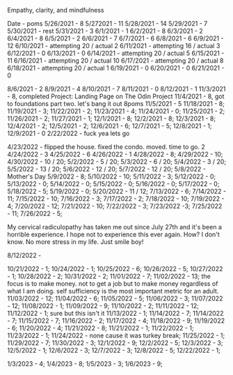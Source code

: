 Empathy, clarity, and mindfulness

Date - poms
5/26/2021 - 8
5/272021 - 11
5/28/2021 - 14
5/29/2021 - 7
5/30/2021 - rest
5/31/2021 - 3
6/1/2021 - 1
6/2/2021 - 8
6/3/2021 - 2
6/4/2021 - 8
6/5/2021 - 2
6/6/2021 - 7
6/7/2021 - 6
6/8/2021 - 6
6/9/2021 - 12
6/10/2021 - attempting 20 / actual 2
6/11/2021 - attempting 16 / actual 3
6/12/2021 - 0
6/13/2021 - 0
6/14/2021 - attempting 20 / actual 5
6/15/2021 - 11
6/16/2021 - attempting 20 / actual 10
6/17/2021 - attempting 20 / actual 8
6/18/2021 - attempting 20 / actual 1
6/19/2021 - 0
6/20/2021 - 0
6/21/2021 - 0

8/6/2021 - 2
8/9/2021 - 4
8/10/2021 - 7
8/11/2021 - 0
8/12/2021 - 1
11/3/2021 - 8, completed Project: Landing Page on The Odin Project
11/4/2021 - 8, got to foundations part two. let's bang it out 8poms
11/5/2021 - 5
11/18/2021 - 8;
11/19/2021 - 3;
11/22/2021 - 2;
11/23/2021 - 4;
11/24/2021 - 0;
11/25/2021 - 2;
11/26/2021 - 2;
11/27/2021 - 1;
12/1/2021 - 8;
12/2/2021 - 8;
12/3/2021 - 8;
12/4/2021 - 2;
12/5/2021 - 2;
12/6/2021 - 6;
12/7/2021 - 5;
12/8/2021 - 1;
12/9/2021 - 0
2/22/2022 - fuck yea lets go


4/23/2022 - flipped the house. fixed the condo. moved. time to go. 2
4/24/2022 - 3
4/25/2022 - 6
4/26/2022 - 1
4/28/2022 - 8;
4/29/2022 - 10;
4/30/2022 - 10 / 20;
5/2/2022 - 5 / 20;
5/3/2022 - 6 / 20;
5/4/2022 - 3 / 20;
5/5/2022 - 13 / 20;
5/6/2022 - 12 / 20;
5/7/2022 - 12 / 20;
5/8/2022 - Mother's Day
5/9/2022 - 8;
5/10/2022 - 10;
5/11/2022 - 3;
5/12/2022 - 0;
5/13/2022 - 0;
5/14/2022 - 0;
5/15/2022 - 0;
5/16/2022 - 0;
5/17/2022 - 0;
5/18/2022 - 5;
5/19/2022 - 0;
5/20/2022 - 11 / 12;
7/13/2022 - 6;
7/14/2022 - 11;
7/15/2022 - 10;
7/16/2022 - 3;
7/17/2022 - 2;
7/18/2022 - 10;
7/19/2022 - 4;
7/20/2022 - 12;
7/21/2022 - 10;
7/22/2022 - 3;
7/23/2022 -3;
7/25/2022 - 11;
7/26/2022 - 5;

My cervical radiculopathy has taken me out since July 27th and it's been a horrible experience. I hope not to experience this ever again. How? I don't know. No more stress in my life. Just smile boy!

8/12/2022 - 

10/21/2022 - 1;
10/24/2022 - 1;
10/25/2022 - 6;
10/26/2022 - 5;
10/27/2022 - 1;
10/28/2022 - 2;
10/31/2022 - 2;
11/01/2022 - 7;
11/02/2022 - 13; the focus is to make money. not to get a job but to make money regardless of what I am doing. self sufficiency is the most important metric for an adult.
11/03/2022 - 12;
11/04/2022 - 6;
11/05/2022 - 5; 
11/06/2022 - 3;
11/07/2022 - 12;
11/08/2022 - 1;
11/09/2022 - 9;
11/10/2022 - 2;
11/11/2022 - 12;
11/12/2022 - 1; sure but this isn't it
11/13/2022 - 1;
11/14/2022 - 7;
11/14/2022 - 7;
11/15/2022 - 7;
11/16/2022 - 2;
11/17/2022 - 4;
11/18/2022 - 9;
11/19/2022 - 6;
11/20/2022 - 4;
11/21/2022 - 8;
11/21/2022 - 1;
11/22/2022 - 1;
11/23/2022 - 1;
11/24/2022 - none cause it was turkey break;
11/25/2022 - 1;
11/29/2022 - 7;
11/30/2022 - 3;
12/1/2022 - 9;
12/2/2022 - 5;
12/3/2022 - 3;
12/5/2022 - 1;
12/6/2022 - 3;
12/7/2022 - 3;
12/8/2022 - 5;
12/22/2022 - 1;

1/3/2023 - 4;
1/4/2023 - 8;
1/5/2023 - 3;
1/6/2023 - 9;